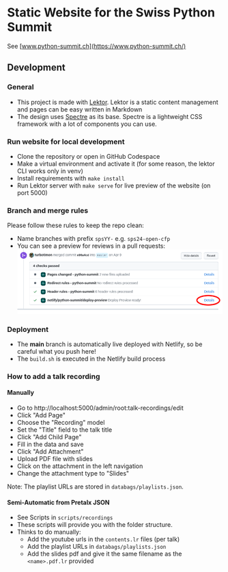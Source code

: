 # Static Website for the Swiss Python Summit

See [www.python-summit.ch](https://www.python-summit.ch/)

## Development

### General

* This project is made with [Lektor](https://www.getlektor.com/). Lektor is a static content management and pages can be easy written in Markdown
* The design uses [Spectre](https://picturepan2.github.io/spectre/index.html) as its base. Spectre is a lightweight CSS framework with a lot of components you can use.

### Run website for local development

* Clone the repository or open in GitHub Codespace
* Make a virtual environment and activate it (for some reason, the lektor CLI works only in venv)
* Install requirements with `make install`
* Run Lektor server with `make serve` for live preview of the website (on port 5000)

### Branch and merge rules

Please follow these rules to keep the repo clean:

* Name branches with prefix `spsYY-` e.g. `sps24-open-cfp`
* You can see a preview for reviews in a pull requests:
![preview](./doc/preview.png)

### Deployment

* The **main** branch is automatically live deployed with Netlify, so be careful what you push here!
* The `build.sh` is executed in the Netlify build process

### How to add a talk recording

#### Manually
- Go to http://localhost:5000/admin/root:talk-recordings/edit
- Click "Add Page"
- Choose the "Recording" model
- Set the "Title" field to the talk title
- Click "Add Child Page"
- Fill in the data and save
- Click "Add Attachment"
- Upload PDF file with slides
- Click on the attachment in the left navigation
- Change the attachment type to "Slides"

Note: The playlist URLs are stored in `databags/playlists.json`.

#### Semi-Automatic from Pretalx JSON

- See Scripts in `scripts/recordings`
- These scripts will provide you with the folder structure.
- Thinks to do manually:
    - Add the youtube urls in the `contents.lr` files (per talk)
    - Add the playlist URLs in `databags/playlists.json`
    - Add the slides pdf and give it the same filename as the `<name>.pdf.lr` provided